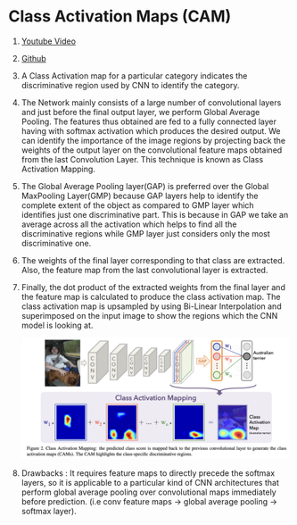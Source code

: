 # Class Activation Maps (CAM)

1. [Youtube Video](https://www.youtube.com/watch?v=vTY58-51XZA)

1. [Github](https://github.com/nickbiso/Keras-Class-Activation-Map)

1. A Class Activation map for a particular category indicates the discriminative region used by CNN to identify the category.

1. The Network mainly consists of a large number of convolutional layers and just before the final output layer, we perform Global Average Pooling. The features thus obtained are fed to a fully connected layer having with softmax activation which produces the desired output. We can identify the importance of the image regions by projecting back the weights of the output layer on the convolutional feature maps obtained from the last Convolution Layer. This technique is known as Class Activation Mapping.

1. The Global Average Pooling layer(GAP) is preferred over the Global MaxPooling Layer(GMP) because GAP layers help to identify the complete extent of the object as compared to GMP layer which identifies just one discriminative part. This is because in GAP we take an average across all the activation which helps to find all the discriminative regions while GMP layer just considers only the most discriminative one.

1. The weights of the final layer corresponding to that class are extracted. Also, the feature map from the last convolutional layer is extracted.

1. Finally, the dot product of the extracted weights from the final layer and the feature map is calculated to produce the class activation map. The class activation map is upsampled by using Bi-Linear Interpolation and superimposed on the input image to show the regions which the CNN model is looking at. 

    ![cam](./Images/CAM.png)

1. Drawbacks : It requires feature maps to directly precede the softmax layers, so it is applicable to a particular kind of CNN architectures that perform global average pooling over convolutional maps immediately before prediction. (i.e conv feature maps $\rightarrow$ global average pooling $\rightarrow$ softmax layer).